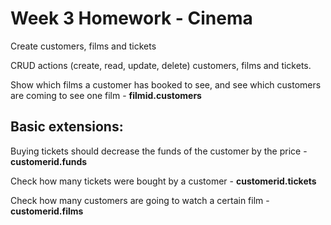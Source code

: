 # Week 3 Homework - Cinema

Create customers, films and tickets

CRUD actions (create, read, update, delete) customers, films and tickets.

Show which films a customer has booked to see, and see which customers are coming to see one film - **filmid.customers**

## Basic extensions:

Buying tickets should decrease the funds of the customer by the price - **customerid.funds**

Check how many tickets were bought by a customer - **customerid.tickets**

Check how many customers are going to watch a certain film -  **customerid.films**
